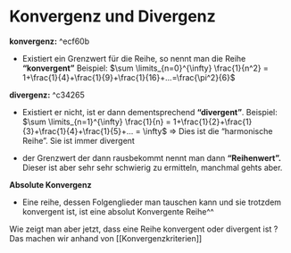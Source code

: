 # Konvergenz und Divergenz

**konvergenz:** ^ecf60b
    
- Existiert ein Grenzwert für die Reihe, so nennt man die Reihe **“konvergent”**
    Beispiel: $\sum \limits_{n=0}^{\infty} \frac{1}{n^2} = 1+\frac{1}{4}+\frac{1}{9}+\frac{1}{16}+...=\frac{\pi^2}{6}$
    
**divergenz:** ^c34265
    
- Existiert er nicht, ist er dann dementsprechend **“divergent”**.
    Beispiel: $\sum \limits_{n=1}^{\infty} \frac{1}{n} = 1+\frac{1}{2}+\frac{1}{3}+\frac{1}{4}+\frac{1}{5}+... = \infty$
    ⇒ Dies ist die “harmonische Reihe”. Sie ist immer divergent

- der Grenzwert der dann rausbekommt nennt man dann **“Reihenwert”.**
    Dieser ist aber sehr sehr schwierig zu ermitteln, manchmal gehts aber.

**Absolute Konvergenz**

- Eine reihe, dessen Folgenglieder man tauschen kann und sie trotzdem konvergent ist, ist eine absolut Konvergente Reihe^^

Wie zeigt man aber jetzt, dass eine Reihe konvergent oder divergent ist ?
Das machen wir anhand von [[Konvergenzkriterien]]